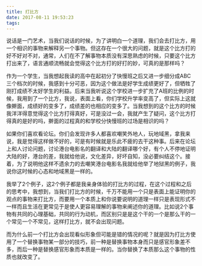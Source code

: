 ```yaml
---
title: 打比方
date: 2017-08-11 19:53:23
tags:
---
```

说话是一门艺术，当我们说话的时候，为了讲明白一个道理，我们会去打比方，用一个相识的事物来解释另一个事物。但这存在一个很大的问题，就是这个比方打的好不好对不对，通常，人们在不了解事物本质没有深思熟虑的时候，只要这个比方打出来了，语言通顺流畅就会觉得这个比方打的好打的妙，可真的是那样吗？

作为一个学生，当我想起我读的高中在起初分了快慢班之后又进一步细分成ABC三个档次的时候，我感到十分可恶，因为这个做法是好学生成绩更好了，但牺牲了刚打成绩不太好学生的利益。后来当我听说这个学校进一步扩充了A班的比例的时候，我用到了一个比方，我说，表面上看，你们学校升学率变高了，但实际上这就像擀面，成绩好的变多了，成绩差的也相应的变多了。当我想到的这个比方的时候我洋洋得意觉得这个比方打得真好，可是没过一会，我就产生了疑问，这个比方打得真的是好的吗，擀面的过程真的和学校分快慢班的过场是相识的吗？

如果你们喜欢看论坛。你们会发现许多人都喜欢嘲笑外地人，玩地域黑，拿我来说，我是觉得这样做不好的，可是有时候就是乐此不疲的去干这种事。后来在论坛上和人讨论问题，讨论港台电影名的翻译和大陆的翻译哪个好，有个人不停地证明大陆的好，港台的差，我就给他说，文化差异，好坏自知，没必要纠结这个。接着，为了说明他这样不遗余力的去嘲笑港台电影名我就给他举了地狱黑的例子，我说你这时候的心态和地域黑是一样的。

我举了2个例子，这2个例子都是我亲身体验的打比方的过程，在这个过程和之后的思考中，我想到，当我们打比方的时候，千万不能用一个只是表面上能证明你的观点的事物来打比方，而要用一个本质上和你说要说明的道理一样只是表现形式不一样而且生活在更常见于是使人更容易理解的事物来阐述你的道理。比如说2个事物有共同的心理基础，共同的行为动机，而区别只是是这个干的一个是那么干的一个常见一个不常见，这样打比方，就不会出现问题。

而为什么前一个打比方会出现看似形象但可能是错的情况的呢？就是因为打比方使用了一个替换事物某一部分的技巧，前一种是替换事物本身而只是感官形象差不多，而后一种是替换感官形象而本质是一样的。当你替换了本质那么这个事物的性质也就改变了。